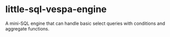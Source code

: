 # little-sql-vespa-engine
A mini-SQL engine that can handle basic select queries with conditions and aggregate functions.
